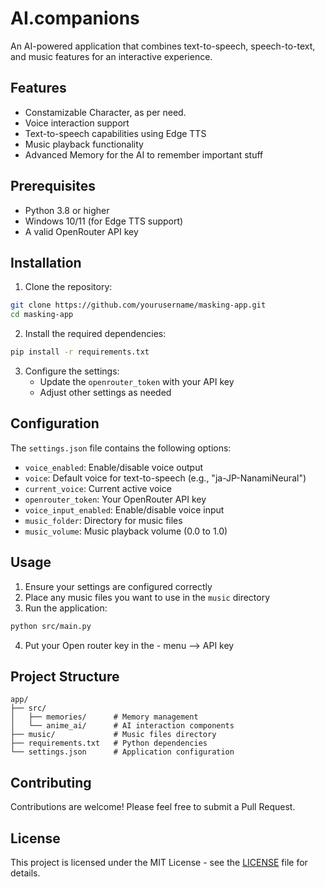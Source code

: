 # AI.companions

An AI-powered application that combines text-to-speech, speech-to-text, and music features for an interactive experience.

## Features
- Constamizable Character, as per need.
- Voice interaction support
- Text-to-speech capabilities using Edge TTS
- Music playback functionality
- Advanced Memory for the AI to remember important stuff

## Prerequisites
- Python 3.8 or higher
- Windows 10/11 (for Edge TTS support)
- A valid OpenRouter API key

## Installation

1. Clone the repository:
```bash
git clone https://github.com/yourusername/masking-app.git
cd masking-app
```

2. Install the required dependencies:
```bash
pip install -r requirements.txt
```

3. Configure the settings:
   - Update the `openrouter_token` with your API key
   - Adjust other settings as needed

## Configuration
The `settings.json` file contains the following options:
- `voice_enabled`: Enable/disable voice output
- `voice`: Default voice for text-to-speech (e.g., "ja-JP-NanamiNeural")
- `current_voice`: Current active voice
- `openrouter_token`: Your OpenRouter API key
- `voice_input_enabled`: Enable/disable voice input
- `music_folder`: Directory for music files
- `music_volume`: Music playback volume (0.0 to 1.0)

## Usage
1. Ensure your settings are configured correctly
2. Place any music files you want to use in the `music` directory
3. Run the application:
```bash
python src/main.py
```
4. Put your Open router key in the - menu --> API key

## Project Structure
```
app/
├── src/
│   ├── memories/      # Memory management
│   └── anime_ai/      # AI interaction components
├── music/             # Music files directory
├── requirements.txt   # Python dependencies
└── settings.json      # Application configuration
```

## Contributing
Contributions are welcome! Please feel free to submit a Pull Request.

## License
This project is licensed under the MIT License - see the [LICENSE](LICENSE) file for details. 
